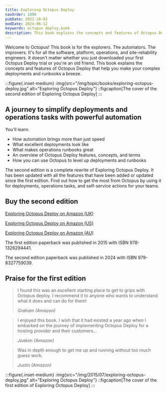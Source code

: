 ```yaml
---
title: Exploring Octopus Deploy
navOrder: 1000
pubDate: 2022-10-02
modDate: 2024-06-12
keywords: octopus deploy,book
description: This book explains the concepts and features of Octopus Deploy that help you make your complex deployments and runbooks a breeze.
---
```


Welcome to Octopus! This book is for the explorers. The automators. The improvers. It's for all the software, platform, operations, and site-reliability engineers. It doesn't matter whether you just downloaded your first Octopus Deploy trial or you're an old friend. This book explains the concepts and features of Octopus Deploy that help you make your complex deployments and runbooks a breeze.

:::figure{.inset-medium}
:img{src="/img/topic/books/exploring-octopus-deploy.jpg" alt="Exploring Octopus Deploy"}
::figcaption[The cover of the second edition of Exploring Octopus Deploy]
:::

## A journey to simplify deployments and operations tasks with powerful automation

You'll learn:

- How automation brings more than just speed
- What excellent deployments look like
- What makes operations runbooks great
- An overview of Octopus Deploy features, concepts, and terms
- How you can use Octopus to level up deployments and runbooks

The second edition is a complete rewrite of Exploring Octopus Deploy. It has been updated with all the features that have been added or updated since the first edition. Find out how to get the most from Octopus by using it for deployments, operations tasks, and self-service actions for your teams.

## Buy the second edition

[Exploring Octopus Deploy on Amazon (UK)](https://www.amazon.co.uk/dp/B0D6VKQNBK/)

[Exploring Octopus Deploy on Amazon (US)](https://www.amazon.com/dp/B0D6VKQNBK/)

[Exploring Octopus Deploy on Amazon (AU)](https://www.amazon.com.au/dp/B0D6VKQNBK/)

The first edition paperback was published in 2015 with ISBN 978-1326294441.

The second edition paperback was published in 2024 with ISBN 979-8327759039.
 
## Praise for the first edition

> I found this was an excellent starting place to get to grips with Octopus deploy. I recommend it to anyone who wants to understand what it does and can do for them!
>
> <cite>Graham (Amazon)</cite>

> I enjoyed this book. I wish that it had existed a year ago when I embarked on the journey of implementing Octopus Deploy for a hosting provider and their customers…
> 
> <cite>Joakim (Amazon)</cite>

> Was in depth enough to get me up and running without too much guess work.
>
> <cite>Justin (Amazon)</cite>

:::figure{.inset-medium}
:img{src="/img/2015/07/exploring-octopus-deploy.jpg" alt="Exploring Octopus Deploy"}
::figcaption[The cover of the first edition of Exploring Octopus Deploy]
:::